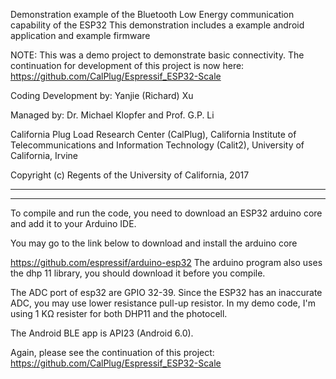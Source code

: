 Demonstration example of the Bluetooth Low Energy communication capability of the ESP32
This demonstration includes a example android application and example firmware 

NOTE:  This was a demo project to demonstrate basic connectivity.  The continuation for development of this project is now here: https://github.com/CalPlug/Espressif_ESP32-Scale

Coding Development by: Yanjie (Richard) Xu

Managed by: Dr. Michael Klopfer and Prof. G.P. Li

California Plug Load Research Center (CalPlug), California Institute of Telecommunications and Information Technology (Calit2), University of California, Irvine

Copyright (c) Regents of the University of California, 2017

***************************************************************************
***************************************************************************

To compile and run the code, you need to download an ESP32 arduino core and add it to your Arduino IDE.

You may go to the link below to download and install the arduino core

https://github.com/espressif/arduino-esp32
The arduino program also uses the dhp 11 library, you should download it before you compile.

The ADC port of esp32 are GPIO 32-39.
Since the ESP32 has an inaccurate ADC, you may use lower resistance pull-up resistor. In my demo code, I'm using 1 KΩ resister for both DHP11 and the photocell.

The Android BLE app is API23 (Android 6.0).

Again, please see the continuation of this project:  https://github.com/CalPlug/Espressif_ESP32-Scale

